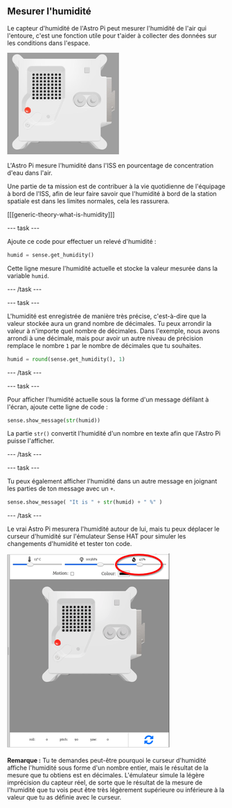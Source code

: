 ## Mesurer l'humidité

Le capteur d'humidité de l'Astro Pi peut mesurer l'humidité de l'air qui l'entoure, c'est une fonction utile pour t'aider à collecter des données sur les conditions dans l'espace.

![L'émulateur Trinket Sense HAT exécutant un exemple de programme qui fait défiler la valeur d'humidité à travers la matrice LED à l'aide de lettres blanches](images/M0_3.gif)

L'Astro Pi mesure l'humidité dans l'ISS en pourcentage de concentration d'eau dans l'air.

Une partie de ta mission est de contribuer à la vie quotidienne de l'équipage à bord de l'ISS, afin de leur faire savoir que l'humidité à bord de la station spatiale est dans les limites normales, cela les rassurera.

[[[generic-theory-what-is-humidity]]]

--- task ---

Ajoute ce code pour effectuer un relevé d'humidité :

```python
humid = sense.get_humidity()
```

Cette ligne mesure l'humidité actuelle et stocke la valeur mesurée dans la variable `humid`.

--- /task ---

--- task ---

L'humidité est enregistrée de manière très précise, c'est-à-dire que la valeur stockée aura un grand nombre de décimales. Tu peux arrondir la valeur à n'importe quel nombre de décimales. Dans l'exemple, nous avons arrondi à une décimale, mais pour avoir un autre niveau de précision remplace le nombre `1` par le nombre de décimales que tu souhaites.

```python
humid = round(sense.get_humidity(), 1)
```

--- /task ---

--- task ---

Pour afficher l'humidité actuelle sous la forme d'un message défilant à l'écran, ajoute cette ligne de code :

```python
sense.show_message(str(humid))
```

La partie `str()` convertit l'humidité d'un nombre en texte afin que l'Astro Pi puisse l'afficher.

--- /task ---

--- task ---

Tu peux également afficher l'humidité dans un autre message en joignant les parties de ton message avec un `+`.

```python
sense.show_message( "It is " + str(humid) + " %" )
```

--- /task ---

Le vrai Astro Pi mesurera l'humidité autour de lui, mais tu peux déplacer le curseur d'humidité sur l'émulateur Sense HAT pour simuler les changements d'humidité et tester ton code.

![Une capture d'écran étiquetée de l'émulateur Sense HAT avec la fenêtre de code à gauche et l'émulateur à droite. Le curseur utilisé pour régler l'humidité est encerclé dans le coin supérieur droit](images/humidity-slider.png)

**Remarque :** Tu te demandes peut-être pourquoi le curseur d'humidité affiche l'humidité sous forme d'un nombre entier, mais le résultat de la mesure que tu obtiens est en décimales. L'émulateur simule la légère imprécision du capteur réel, de sorte que le résultat de la mesure de l'humidité que tu vois peut être très légèrement supérieure ou inférieure à la valeur que tu as définie avec le curseur.
